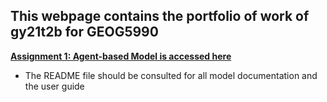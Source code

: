 **This webpage contains the portfolio of work of gy21t2b for GEOG5990**
----

**[Assignment 1: Agent-based Model is accessed here](https://github.com/tburgess97/ABM)**

- The README file should be consulted for all model documentation and the user guide
